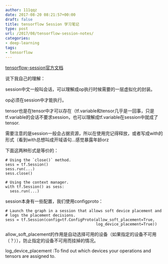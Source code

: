 ```yaml
---
author: 111qqz
date: 2017-08-20 08:21:57+00:00
draft: false
title: tensorflow Session 学习笔记
type: post
url: /2017/08/tensorflow-session-notes/
categories:
- deep-learning
tags:
- tensorflow
---
```


[tensorflow-session官方文档](https://www.tensorflow.org/api_docs/python/tf/Session)

说下我自己的理解：

session中文一般叫会话，可以理解成op执行时候需要的一层虚拟化的封装。

op必须在session中才能执行。

tensor也是在tensor中才可以存在（tf.variable和tensor几乎是一回事，只是tf.variable的会话不要求session，也可以理解成tf.variable在session中就成了tensor.

需要注意的是session一般会占据资源，所以在使用完记得释放，或者写成with的形式（看到with总想叫成开域语句...感觉暴露年龄orz

下面这两种形式是等价的：


    
    # Using the `close()` method.
    sess = tf.Session()
    sess.run(...)
    sess.close()
    
    # Using the context manager.
    with tf.Session() as sess:
      sess.run(...)



session本身有一些配置，我们使用configproto：


    
    # Launch the graph in a session that allows soft device placement and
    # logs the placement decisions.
    sess = tf.Session(config=tf.ConfigProto(allow_soft_placement=True,
                                            log_device_placement=True))



allow_soft_placement的作用是自动选择可用的设备（如果指定的设备不可用（？）），防止指定的设备不可用而挂掉的情况。

log_device_placement :To find out which devices your operations and tensors are assigned to.










